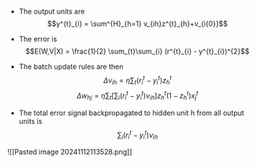 - The output units are
$$y^{t}_{i} = \sum^{H}_{h=1} v_{ih}z^{t}_{h}+v_{i{0}}$$
- The error is
$$E(W,V|X) = \frac{1}{2} \sum_{t}\sum_{i} (r^{t}_{i} - y^{t}_{i})^{2}$$
- The batch update rules are then
$$\Delta v_{ih} = \eta \sum_{t}(r^{t}_{i} - y^{t}_{i})z^{t}_{h}$$
$$\Delta w_{hj} = \eta \sum_{t}\left[ \sum_{i} (r^{t}_{i} - y^{t}_{i}) v_{ih} \right] z^{t}_{h} (1-z^{t}_{h})x^{t}_{j}$$

- The total error signal backpropagated to hidden unit h from all output units is
$$\sum_{i} (r^{t}_{i} - y^{t}_{i})v_{ih}$$


![[Pasted image 20241112113528.png]]
